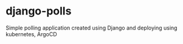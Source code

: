 # django-polls
Simple polling application created using Django and deploying using kubernetes, ArgoCD 
